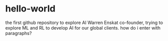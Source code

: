 # hello-world
the first github repository to explore AI 
Warren Enskat co-founder, trying to explore ML and RL to develop AI for our global clients. 
how do i enter with paragraphs?
